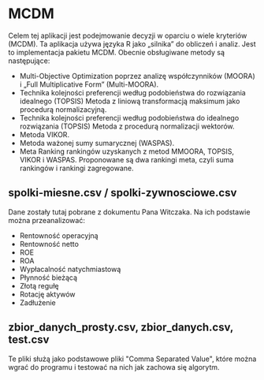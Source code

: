 # **MCDM**
Celem tej aplikacji jest podejmowanie decyzji w oparciu o wiele kryteriów (MCDM). Ta aplikacja używa języka R jako „silnika” do obliczeń i analiz. Jest to implementacja pakietu MCDM.
Obecnie obsługiwane metody są następujące:

* Multi-Objective Optimization poprzez analizę współczynników (MOORA) i „Full Multiplicative Form” (Multi-MOORA).
* Technika kolejności preferencji według podobieństwa do rozwiązania idealnego (TOPSIS) Metoda z liniową transformacją maksimum jako procedurą normalizacyjną.
* Technika kolejności preferencji według podobieństwa do idealnego rozwiązania (TOPSIS) Metoda z procedurą normalizacji wektorów.
* Metoda VIKOR.
* Metoda ważonej sumy sumarycznej (WASPAS).
* Meta Ranking rankingów uzyskanych z metod MMOORA, TOPSIS, VIKOR i WASPAS. Proponowane są dwa rankingi meta, czyli suma rankingów i rankingi zagregowane.

## spolki-miesne.csv / spolki-zywnosciowe.csv
Dane zostały tutaj pobrane z dokumentu Pana Witczaka. Na ich podstawie można przeanalizować:
- Rentowność operacyjną
- Rentowność netto
- ROE
- ROA
- Wypłacalność natychmiastową
- Płynność bieżącą
- Złotą regułę
- Rotację aktywów
- Zadłużenie

## zbior_danych_prosty.csv, zbior_danych.csv, test.csv
Te pliki służą jako podstawowe pliki "Comma Separated Value", które można wgrać do programu i testować na nich jak zachowa się algorytm.